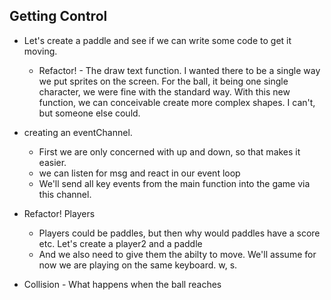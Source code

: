 ## Getting Control
- Let's create a paddle and see if we can write some code to get it moving.
    - Refactor! - The draw text function.
        I wanted there to be a single way we put sprites on the screen. For the ball, it being one single character, we were fine with the standard way. With this new function, we can conceivable create more complex shapes. I can't, but someone else could.
- creating an eventChannel.
    - First we are only concerned with up and down, so that makes it easier.
    - we can listen for msg and react in our event loop
    - We'll send all key events from the main function into the game via this channel.
- Refactor! Players
    - Players could be paddles, but then why would paddles have a score etc. Let's create a player2 and a paddle
    - And we also need to give them the abilty to move. We'll assume for now we are playing on the same keyboard. w, s.

- Collision - 
    What happens when the ball reaches 